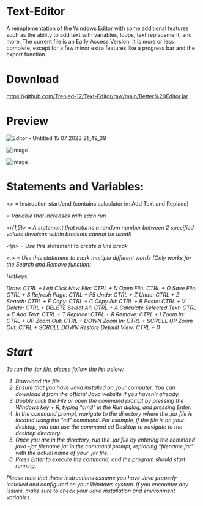 # Text-Editor
A reimplementation of the Windows Editor with some additional features such as the ability to add text with variables, loops, text replacement, and more. The current file is an Early Access Version. It is more or less complete, except for a few minor extra features like a progress bar and the export function. 

# Download
https://github.com/Trenied-12/Text-Editor/raw/main/Better%20Editor.jar

# Preview
![Editor - Untitled 15 07 2023 21_49_09](https://github.com/Trenied-12/Text-Editor/assets/109001989/17ea137e-319b-4af6-a0d4-709721d091a7)

![image](https://github.com/Trenied-12/Text-Editor/assets/109001989/bfb0315e-f0a3-46ae-b718-740f613694a2)

![image](https://github.com/Trenied-12/Text-Editor/assets/109001989/34a7ddf0-0144-4b0f-b75f-f0cba1c16f55)


# Statements and Variables:
<> 	= Instruction start/end (contains calculator in: Add Text and Replace)

<i> 	= Variable that increases with each run

<r(1,5)> 	= A statement that returns a random number between 2 specified
	   values (Invoices within brackets cannot be used!)
    
<\n> 	= Use this statement to create a line break

<,>	= Use this statement to mark multiple different words (Only works for
	   the Search and Remove function)

Hotkeys:

Draw: 		CTRL + Left Click
New File: 		CTRL + N
Open File: 		CTRL + O
Save File: 		CTRL + S
Refresh Page: 	CTRL + F5
Undo: 		CTRL + Z
Undo: 		CTRL + Z
Search: 		CTRL + F
Copy: 		CTRL + C
Copy All: 		CTRL + B
Paste: 		CTRL + V
Delete: 		CTRL + DELETE
Select All: 		CTRL + A
Calculate Selected Text: 	CTRL + E
Add Text: 		CTRL + T
Replace: 		CTRL + R
Remove: 		CTRL + I
Zoom In: 		CTRL + UP
Zoom Out: 		CTRL + DOWN
Zoom In: 		CTRL + SCROLL UP
Zoom Out: 		CTRL + SCROLL DOWN
Restore Default View: 	CTRL + 0

# Start

To run the .jar file, please follow the list below:

1. Download the file.
2. Ensure that you have Java installed on your computer. You can download it from the official Java website if you haven't already.
3. Double click the File or open the command prompt by pressing the Windows key + R, typing "cmd" in the Run dialog, and pressing Enter.
4. In the command prompt, navigate to the directory where the .jar file is located using the "cd" command. For example, if the file is on your desktop, you can use the command cd Desktop to navigate to the desktop directory.
5. Once you are in the directory, run the .jar file by entering the command java -jar filename.jar in the command prompt, replacing "filename.jar" with the actual name of your .jar file.
6. Press Enter to execute the command, and the program should start running.

   
Please note that these instructions assume you have Java properly installed and configured on your Windows system. If you encounter any issues, make sure to check your Java installation and environment variables.
